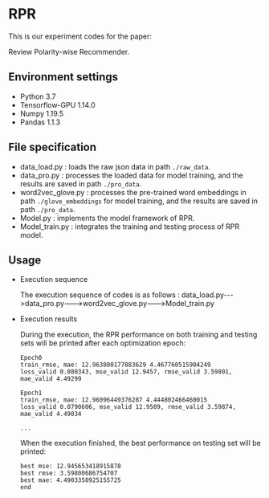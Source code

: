 # RPR

This is our experiment codes for the paper:

Review Polarity-wise Recommender.

## Environment settings
* Python 3.7
* Tensorflow-GPU 1.14.0
* Numpy 1.19.5
* Pandas 1.1.3

## File specification
* data_load.py : loads the raw json data in path `./raw_data`.
* data_pro.py : processes the loaded data for model training, and the results are saved in path `./pro_data`.
* word2vec_glove.py : processes the pre-trained word embeddings in path `./glove_embeddings` for model training, and the results are saved in path `./pro_data`.
* Model.py : implements the model framework of RPR.
* Model_train.py : integrates the training and testing process of RPR model.

## Usage
* Execution sequence

  The execution sequence of codes is as follows : data_load.py--->data_pro.py--->word2vec_glove.py--->Model_train.py
  
* Execution results

  During the execution, the RPR performance on both training and testing sets will be printed after each optimization epoch:
  
  ```
  Epoch0
  train_rmse, mae: 12.963800177883629 4.467760515904249
  loss_valid 0.080343, mse_valid 12.9457, rmse_valid 3.59801, mae_valid 4.49299

  Epoch1
  train_rmse, mae: 12.96096449376287 4.444802466460015
  loss_valid 0.0790606, mse_valid 12.9509, rmse_valid 3.59874, mae_valid 4.49034
  
  ...
  ```
  
  When the execution finished, the best performance on testing set will be printed:
  
  ```
  best mse: 12.945653418915878
  best rmse: 3.59800686754707
  best mae: 4.4903358925155725
  end
  ```

